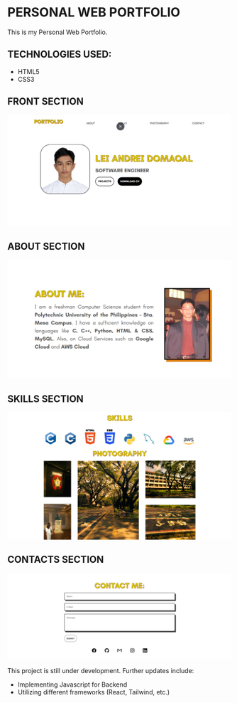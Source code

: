 # PERSONAL WEB PORTFOLIO
This is my Personal Web Portfolio.

## TECHNOLOGIES USED:
* HTML5
* CSS3

## FRONT SECTION
![front.png](https://github.com/leiandrei/Personal-Web-Portfolio/blob/52cd00595c3cfb3e5542d7340c60ff8964825d36/personal%20portfolio/front.png)

## ABOUT SECTION
![about.png](https://github.com/leiandrei/Personal-Web-Portfolio/blob/52cd00595c3cfb3e5542d7340c60ff8964825d36/personal%20portfolio/about.png)

## SKILLS SECTION
![skills.png](https://github.com/leiandrei/Personal-Web-Portfolio/blob/52cd00595c3cfb3e5542d7340c60ff8964825d36/personal%20portfolio/skills.png)

## CONTACTS SECTION
![contacts.png](https://github.com/leiandrei/Personal-Web-Portfolio/blob/52cd00595c3cfb3e5542d7340c60ff8964825d36/personal%20portfolio/contacts.png)

This project is still under development. Further updates include:
* Implementing Javascript for Backend
* Utilizing different frameworks (React, Tailwind, etc.)
